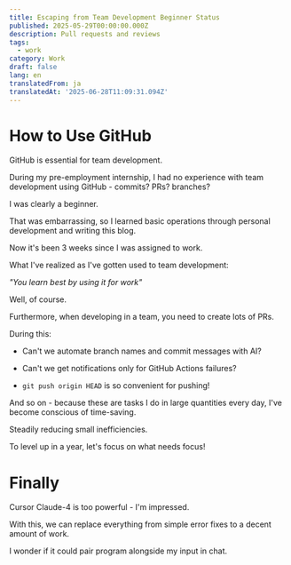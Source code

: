 ```yaml
---
title: Escaping from Team Development Beginner Status
published: 2025-05-29T00:00:00.000Z
description: Pull requests and reviews
tags:
  - work
category: Work
draft: false
lang: en
translatedFrom: ja
translatedAt: '2025-06-28T11:09:31.094Z'
---
```


# How to Use GitHub

GitHub is essential for team development.

During my pre-employment internship, I had no experience with team development using GitHub - commits? PRs? branches?

I was clearly a beginner.

That was embarrassing, so I learned basic operations through personal development and writing this blog.

Now it's been 3 weeks since I was assigned to work.

What I've realized as I've gotten used to team development:

*"You learn best by using it for work"*

Well, of course.

Furthermore, when developing in a team, you need to create lots of PRs.

During this:

- Can't we automate branch names and commit messages with AI?

- Can't we get notifications only for GitHub Actions failures?

- `git push origin HEAD` is so convenient for pushing!

And so on - because these are tasks I do in large quantities every day, I've become conscious of time-saving.

Steadily reducing small inefficiencies.

To level up in a year, let's focus on what needs focus!

# Finally

Cursor Claude-4 is too powerful - I'm impressed.

With this, we can replace everything from simple error fixes to a decent amount of work.

I wonder if it could pair program alongside my input in chat.
